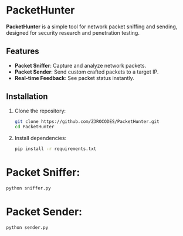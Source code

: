 # PacketHunter

**PacketHunter** is a simple tool for network packet sniffing and sending, designed for security research and penetration testing.

## Features
- **Packet Sniffer**: Capture and analyze network packets.
- **Packet Sender**: Send custom crafted packets to a target IP.
- **Real-time Feedback**: See packet status instantly.

## Installation
1. Clone the repository:
   ```bash
   git clone https://github.com/Z3ROCODES/PacketHunter.git
   cd PacketHunter
   ```
2. Install dependencies:
   ```bash
   pip install -r requirements.txt
   ```
# Packet Sniffer:
```bash
python sniffer.py
```

# Packet Sender:
```bash
python sender.py
```
